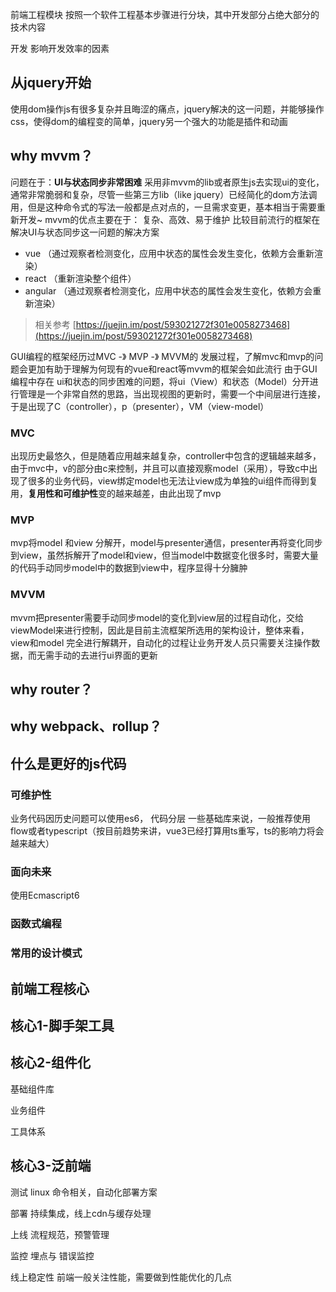 前端工程模块
按照一个软件工程基本步骤进行分块，其中开发部分占绝大部分的技术内容

开发
影响开发效率的因素

## 从jquery开始
使用dom操作js有很多复杂并且晦涩的痛点，jquery解决的这一问题，并能够操作css，使得dom的编程变的简单，jquery另一个强大的功能是插件和动画

## why mvvm？

问题在于：**UI与状态同步非常困难**
采用非mvvm的lib或者原生js去实现ui的变化，通常非常脆弱和复杂，尽管一些第三方lib（like jquery）已经简化的dom方法调用，但是这种命令式的写法一般都是点对点的，一旦需求变更，基本相当于需要重新开发~
mvvm的优点主要在于： 复杂、高效、易于维护
比较目前流行的框架在解决UI与状态同步这一问题的解决方案

- vue （通过观察者检测变化，应用中状态的属性会发生变化，依赖方会重新渲染）
- react （重新渲染整个组件）
- angular （通过观察者检测变化，应用中状态的属性会发生变化，依赖方会重新渲染）

> 相关参考 [https://juejin.im/post/593021272f301e0058273468](https://juejin.im/post/593021272f301e0058273468)

GUI编程的框架经历过MVC -》 MVP -》 MVVM的 发展过程，了解mvc和mvp的问题会更加有助于理解为何现有的vue和react等mvvm的框架会如此流行
由于GUI编程中存在 ui和状态的同步困难的问题，将ui（View）和状态（Model）分开进行管理是一个非常自然的思路，当出现视图的更新时，需要一个中间层进行连接，于是出现了C（controller），p（presenter），VM（view-model）

### MVC
出现历史最悠久，但是随着应用越来越复杂，controller中包含的逻辑越来越多，由于mvc中，v的部分由c来控制，并且可以直接观察model（采用），导致c中出现了很多的业务代码，view绑定model也无法让view成为单独的ui组件而得到复用，**复用性和可维护性**变的越来越差，由此出现了mvp

### MVP
mvp将model 和view 分解开，model与presenter通信，presenter再将变化同步到view，虽然拆解开了model和view，但当model中数据变化很多时，需要大量的代码手动同步model中的数据到view中，程序显得十分臃肿

### MVVM
mvvm把presenter需要手动同步model的变化到view层的过程自动化，交给viewModel来进行控制，因此是目前主流框架所选用的架构设计，整体来看，view和model 完全进行解耦开，自动化的过程让业务开发人员只需要关注操作数据，而无需手动的去进行ui界面的更新

## why router？

## why webpack、rollup？

## 什么是更好的js代码
### 可维护性
业务代码因历史问题可以使用es6，
代码分层
一些基础库来说，一般推荐使用flow或者typescript（按目前趋势来讲，vue3已经打算用ts重写，ts的影响力将会越来越大）

### 面向未来
使用Ecmascript6

### 函数式编程



### 常用的设计模式

## 前端工程核心
## 核心1-脚手架工具

## 核心2-组件化
基础组件库

业务组件

工具体系

## 核心3-泛前端

测试
linux 命令相关，自动化部署方案

部署
持续集成，线上cdn与缓存处理

上线
流程规范，预警管理

监控
埋点与 错误监控

线上稳定性
前端一般关注性能，需要做到性能优化的几点